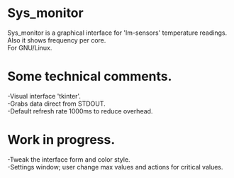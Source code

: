 # Sys_monitor

Sys_monitor is a graphical interface for 'lm-sensors' temperature readings.  
Also it shows frequency per core.  
For GNU/Linux.

# Some technical comments.

-Visual interface 'tkinter'.  
-Grabs data direct from STDOUT.  
-Default refresh rate 1000ms to reduce overhead.    

# Work in progress.

-Tweak the interface form and color style.  
-Settings window; user change max values and actions for critical values.




